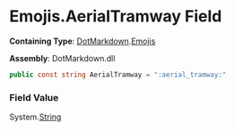 # Emojis\.AerialTramway Field

**Containing Type**: [DotMarkdown](../../README.md)\.[Emojis](../README.md)

**Assembly**: DotMarkdown\.dll

```csharp
public const string AerialTramway = ":aerial_tramway:"
```

### Field Value

System\.[String](https://docs.microsoft.com/en-us/dotnet/api/system.string)